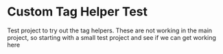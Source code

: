 # Custom Tag Helper Test

Test project to try out the tag helpers. These are not working in the main project, so starting with a small test project and see if we can get working here